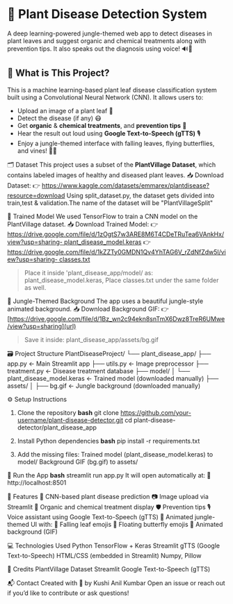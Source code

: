 # 🌿 Plant Disease Detection System

A deep learning-powered jungle-themed web app to detect diseases in plant leaves and suggest organic and chemical treatments along with prevention tips. It also speaks out the diagnosis using voice! 🔊🌱
## 🧠 What is This Project?
This is a machine learning-based plant leaf disease classification system built using a Convolutional Neural Network (CNN). It allows users to:
- Upload an image of a plant leaf 🍃
- Detect the disease (if any) 😷
- Get **organic** & **chemical treatments**, and **prevention tips** 🌿
- Hear the result out loud using **Google Text-to-Speech (gTTS)** 🎙️
- Enjoy a jungle-themed interface with falling leaves, flying butterflies, and vines! 🦋🌳

🗂 Dataset
This project uses a subset of the **PlantVillage Dataset**, which contains labeled images of healthy and diseased plant leaves.
📥 Download Dataset:
👉 https://www.kaggle.com/datasets/emmarex/plantdisease?resource=download
Using split_dataset.py, the dataset gets divided into train,test & validation.The name of the dataset will be "PlantVillageSplit"

🧠 Trained Model
We used TensorFlow to train a CNN model on the PlantVillage dataset.
📥 Download Trained Model:
👉 [https://drive.google.com/file/d/1zOgtS7w3ARE8M6T4CDeTRuTea6VAnkHx/view?usp=sharing- plant_disease_model.keras](url)
👉 [https://drive.google.com/file/d/1kZZTy0GMDN1Qv4YhTAG6V_rZdNfZdw5l/view?usp=sharing- classes.txt](url)
> Place it inside 'plant_disease_app/model/ as: plant_disease_model.keras, Place classes.txt under the same folder as well.

🎨 Jungle-Themed Background
The app uses a beautiful jungle-style animated background.
📥 Download Background GIF:
👉 [https://drive.google.com/file/d/1Bz_wn2c94ekn8snTmX6Dwz8TreR6UMwe/view?usp=sharing](url)
> Save it inside: plant_disease_app/assets/bg.gif

🗃️ Project Structure
PlantDiseaseProject/
└── plant_disease_app/
├── app.py ← Main Streamlit app
├── utils.py ← Image preprocessor
├── treatment.py ← Disease treatment database
├── model/
│ └── plant_disease_model.keras ← Trained model (downloaded manually)
├── assets/
│ ├── bg.gif ← Jungle background (downloaded manually)

⚙️ Setup Instructions
1. Clone the repository
**bash**
git clone https://github.com/your-username/plant-disease-detector.git
cd plant-disease-detector/plant_disease_app

2. Install Python dependencies
**bash**
pip install -r requirements.txt


3. Add the missing files:
Trained model (plant_disease_model.keras) to model/
Background GIF (bg.gif) to assets/

🚀 Run the App
**bash**
streamlit run app.py
It will open automatically at:
📍 http://localhost:8501

🎯 Features
🧠 CNN-based plant disease prediction
📷 Image upload via Streamlit
🧪 Organic and chemical treatment display
🛡️ Prevention tips
🎙️ Voice assistant using Google Text-to-Speech (gTTS)
🎨 Animated jungle-themed UI with:
🍃 Falling leaf emojis
🦋 Floating butterfly emojis
🎥 Animated background (GIF)

💻 Technologies Used
Python
TensorFlow + Keras
Streamlit
gTTS (Google Text-to-Speech)
HTML/CSS (embedded in Streamlit)
Numpy, Pillow

🙌 Credits
PlantVillage Dataset
Streamlit
Google Text-to-Speech (gTTS)

📬 Contact
Created with 💚 by Kushi Anil Kumbar
Open an issue or reach out if you’d like to contribute or ask questions!








